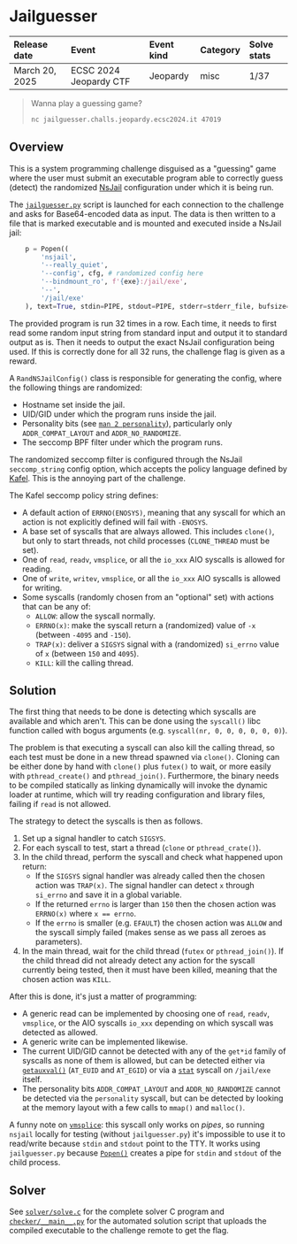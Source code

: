 Jailguesser
===========

| Release date   | Event                  | Event kind | Category | Solve stats |
|:---------------|:-----------------------|:-----------|:---------|:------------|
| March 20, 2025 | ECSC 2024 Jeopardy CTF | Jeopardy   | misc     | 1/37        |

> Wanna play a guessing game?
>
> ```sh
> nc jailguesser.challs.jeopardy.ecsc2024.it 47019
> ```


Overview
--------

This is a system programming challenge disguised as a "guessing" game where the
user must submit an executable program able to correctly guess (detect) the
randomized [NsJail][nsjail] configuration under which it is being run.

The [`jailguesser.py`](./src/jailguesser.py) script is launched for each
connection to the challenge and asks for Base64-encoded data as input. The data
is then written to a file that is marked executable and is mounted and executed
inside a NsJail jail:

```python
    p = Popen((
        'nsjail',
        '--really_quiet',
        '--config', cfg, # randomized config here
        '--bindmount_ro', f'{exe}:/jail/exe',
        '--',
        '/jail/exe'
    ), text=True, stdin=PIPE, stdout=PIPE, stderr=stderr_file, bufsize=1 << 20)
```

The provided program is run 32 times in a row. Each time, it needs to first read
some random input string from standard input and output it to standard output as
is. Then it needs to output the exact NsJail configuration being used. If this
is correctly done for all 32 runs, the challenge flag is given as a reward.

A `RandNSJailConfig()` class is responsible for generating the config, where the
following things are randomized:

- Hostname set inside the jail.
- UID/GID under which the program runs inside the jail.
- Personality bits (see [`man 2 personality`][man-personality]), particularly
  only `ADDR_COMPAT_LAYOUT` and `ADDR_NO_RANDOMIZE`.
- The seccomp BPF filter under which the program runs.

The randomized seccomp filter is configured through the NsJail `seccomp_string`
config option, which accepts the policy language defined by [Kafel][kafel]. This
is the annoying part of the challenge.

The Kafel seccomp policy string defines:

- A default action of `ERRNO(ENOSYS)`, meaning that any syscall for which an
  action is not explicitly defined will fail with `-ENOSYS`.
- A base set of syscalls that are always allowed. This includes `clone()`, but
  only to start threads, not child processes (`CLONE_THREAD` must be set).
- One of `read`, `readv`, `vmsplice`, or all the `io_xxx` AIO syscalls is
  allowed for reading.
- One of `write`, `writev`, `vmsplice`, or all the `io_xxx` AIO syscalls is
  allowed for writing.
- Some syscalls (randomly chosen from an "optional" set) with actions that can
  be any of:
  - `ALLOW`: allow the syscall normally.
  - `ERRNO(x)`: make the syscall return a (randomized) value of `-x` (between
    `-4095` and `-150`).
  - `TRAP(x)`: deliver a `SIGSYS` signal with a (randomized) `si_errno` value of
    `x` (between `150` and `4095`).
  - `KILL`: kill the calling thread.


Solution
--------

The first thing that needs to be done is detecting which syscalls are available
and which aren't. This can be done using the `syscall()` libc function called
with bogus arguments (e.g. `syscall(nr, 0, 0, 0, 0, 0, 0)`).

The problem is that executing a syscall can also kill the calling thread, so
each test must be done in a new thread spawned via `clone()`. Cloning can be
either done by hand with `clone()` plus `futex()` to wait, or more easily with
`pthread_create()` and `pthread_join()`. Furthermore, the binary needs to be
compiled statically as linking dynamically will invoke the dynamic loader at
runtime, which will try reading configuration and library files, failing if
`read` is not allowed.

The strategy to detect the syscalls is then as follows.

1. Set up a signal handler to catch `SIGSYS`.
2. For each syscall to test, start a thread (`clone` or `pthread_crate()`).
3. In the child thread, perform the syscall and check what happened upon return:
   - If the `SIGSYS` signal handler was already called then the chosen action
     was `TRAP(x)`. The signal handler can detect `x` through `si_errno` and
     save it in a global variable.
   - If the returned `errno` is larger than `150` then the chosen action was
     `ERRNO(x)` where `x == errno`.
   - If the `errno` is smaller (e.g. `EFAULT`) the chosen action was `ALLOW` and
     the syscall simply failed (makes sense as we pass all zeroes as
     parameters).
4. In the main thread, wait for the child thread (`futex` or `pthread_join()`).
   If the child thread did not already detect any action for the syscall
   currently being tested, then it must have been killed, meaning that the
   chosen action was `KILL`.

After this is done, it's just a matter of programming:

- A generic read can be implemented by choosing one of `read`, `readv`,
  `vmsplice`, or the AIO syscalls `io_xxx` depending on which syscall was
  detected as allowed.
- A generic write can be implemented likewise.
- The current UID/GID cannot be detected with any of the `get*id` family of
  syscalls as none of them is allowed, but can be detected either via
  [`getauxval()`][man-getauxval] (`AT_EUID` and `AT_EGID`) or via a
  [`stat`][man-stat] syscall on `/jail/exe` itself.
- The personality bits `ADDR_COMPAT_LAYOUT` and `ADDR_NO_RANDOMIZE` cannot be
  detected via the `personality` syscall, but can be detected by looking at the
  memory layout with a few calls to `mmap()` and `malloc()`.

A funny note on [`vmsplice`][man-vmsplice]: this syscall only works on *pipes*,
so running `nsjail` locally for testing (without `jailguesser.py`) it's
impossible to use it to read/write because `stdin` and `stdout` point to the
TTY. It works using `jailguesser.py` because [`Popen()`][py-popen] creates a
pipe for `stdin` and `stdout` of the child process.


Solver
-------

See [`solver/solve.c`](solver/solve.c) for the complete solver C program and
[`checker/__main__.py`](checker/__main__.py) for the automated solution script
that uploads the compiled executable to the challenge remote to get the flag.

[nsjail]: https://github.com/google/nsjail
[kafel]: https://github.com/google/kafel
[man-personality]: https://manned.org/man/personality
[man-getauxval]: https://manned.org/man/getauxval
[man-stat]: https://manned.org/man/stat.2
[man-vmsplice]: https://manned.org/man/vmsplice
[py-popen]: https://docs.python.org/3/library/subprocess.html#subprocess.Popen
